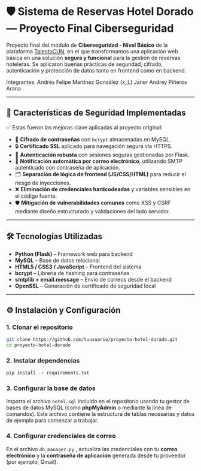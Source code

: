 # 🛡️ Sistema de Reservas Hotel Dorado — Proyecto Final Ciberseguridad

Proyecto final del módulo de **Ciberseguridad - Nivel Básico** de la plataforma [TalentoCUN](https://talentocun.tech/talentocun/index.php), en el que transformamos una aplicación web básica en una solución **segura y funcional** para la gestión de reservas hoteleras.
Se aplicaron buenas prácticas de seguridad, cifrado, autenticación y protección de datos tanto en frontend como en backend.

Integrantes:
Andrés Felipe Martínez González (x_L)
Janer Andrey Piñeros Arana

---

## 🔐 Características de Seguridad Implementadas

✅ Estas fueron las mejoras clave aplicadas al proyecto original:

* 🔑 **Cifrado de contraseñas** con `bcrypt` almacenadas en MySQL.
* 🔒 **Certificado SSL** aplicado para navegación segura vía HTTPS.
* 🧾 **Autenticación robusta** con sesiones seguras gestionadas por Flask.
* 📧 **Notificación automática por correo electrónico**, utilizando SMTP autenticado con contraseña de aplicación.
* 🗂️ **Separación de lógica de frontend (JS/CSS/HTML)** para reducir el riesgo de inyecciones.
* ❌ **Eliminación de credenciales hardcodeadas** y variables sensibles en el código fuente.
* 🛡️ **Mitigación de vulnerabilidades comunes** como XSS y CSRF mediante diseño estructurado y validaciones del lado servidor.

---

## 🛠️ Tecnologías Utilizadas

* **Python (Flask)** – Framework web para backend
* **MySQL** – Base de datos relacional
* **HTML5 / CSS3 / JavaScript** – Frontend del sistema
* **bcrypt** – Librería de hashing para contraseñas
* **smtplib + email.message** – Envío de correos desde el backend
* **OpenSSL** – Generación de certificado de seguridad local

---

## ⚙️ Instalación y Configuración

### 1. Clonar el repositorio

```bash
git clone https://github.com/tuusuario/proyecto-hotel-dorado.git
cd proyecto-hotel-dorado
```

### 2. Instalar dependencias

```bash
pip install -r requirements.txt
```

### 3. Configurar la base de datos

Importa el archivo `hotel.sql` incluido en el repositorio usando tu gestor de bases de datos MySQL (como **phpMyAdmin** o mediante la línea de comandos).
Este archivo contiene la estructura de tablas necesarias y datos de ejemplo para comenzar a trabajar.

### 4. Configurar credenciales de correo

En el archivo `db_manager.py` , actualiza las credenciales con tu **correo electrónico** y la **contraseña de aplicación** generada desde tu proveedor (por ejemplo, Gmail).

